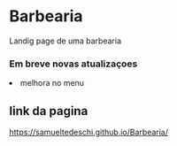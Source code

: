 # Barbearia
<p> Landig page de uma barbearia</p>

<h3>Em breve novas atualizaçoes</h3>
<li>melhora no menu</li>

## link da pagina

https://samueltedeschi.github.io/Barbearia/
